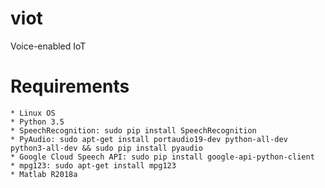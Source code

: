 # viot
Voice-enabled IoT

# Requirements
    * Linux OS
    * Python 3.5
    * SpeechRecognition: sudo pip install SpeechRecognition
    * PyAudio: sudo apt-get install portaudio19-dev python-all-dev python3-all-dev && sudo pip install pyaudio
    * Google Cloud Speech API: sudo pip install google-api-python-client
    * mpg123: sudo apt-get install mpg123
    * Matlab R2018a
